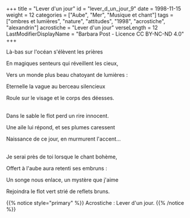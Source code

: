 +++
title = "Lever d'un jour"
id = "lever_d_un_jour_9"
date = 1998-11-15
weight = 12
categories = ["Aube", "Mer", "Musique et chant"]
tags = ["ombres et lumières", "nature", "attitudes", "1998", "acrostiche", "alexandrin"]
acrostiche = "Lever d'un jour"
verseLength = 12
LastModifierDisplayName = "Barbara Post - Licence CC BY-NC-ND 4.0"
+++

Là-bas sur l'océan s'élèvent les prières

En magiques senteurs qui réveillent les cieux,

Vers un monde plus beau chatoyant de lumières :

Eternelle la vague au berceau silencieux

Roule sur le visage et le corps des déesses.

 \
Dans le sable le flot perd un rire innocent.

Une aile lui répond, et ses plumes caressent

Naissance de ce jour, en murmurent l'accent...

 \
Je serai près de toi lorsque le chant bohème,

Offert à l'aube aura retenti ses embruns :

Un songe nous enlace, un mystère que j'aime

Rejoindra le flot vert strié de reflets bruns.

{{% notice style="primary" %}}
Acrostiche : Lever d'un jour.
{{% /notice %}}
